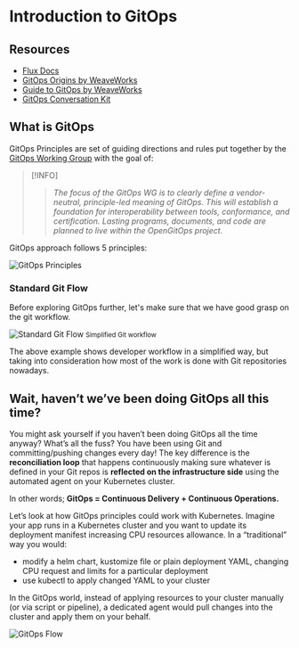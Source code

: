 # Introduction to GitOps

## Resources

- [Flux Docs](https://fluxcd.io/docs/)
- [GitOps Origins by WeaveWorks](https://www.weave.works/blog/gitops-operations-by-pull-request)
- [Guide to GitOps by WeaveWorks](https://www.weave.works/technologies/gitops/)
- [GitOps Conversation Kit](https://gitops-community.github.io/kit/#need-help-or-want-updates)

## What is GitOps

GitOps Principles are set of guiding directions and rules put together by the [GitOps Working Group](https://github.com/gitops-working-group/gitops-working-group) with the goal of:

> [!INFO]
>> *The focus of the GitOps WG is to clearly define a vendor-neutral, principle-led meaning of GitOps. This will establish a foundation for interoperability between tools, conformance, and certification. Lasting programs, documents, and code are planned to live within the OpenGitOps project.*

GitOps approach follows 5 principles:

![GitOps Principles](/_media/diagrams/gitops-principles.png)

### Standard Git Flow

Before exploring GitOps further, let's make sure that we have good grasp on the git workflow.

![Standard Git Flow](/_media/diagrams/simplified-git-workflow.png)
<small>Simplified Git workflow</small>

The above example shows developer workflow in a simplified way, but taking into consideration how most of the work is done with Git repositories nowadays.

## Wait, haven’t we’ve been doing GitOps all this time?

You might ask yourself if you haven’t been doing GitOps all the time anyway? What’s all the fuss? You have been using Git and committing/pushing changes every day! The key difference is the **reconciliation loop** that happens continuously making sure whatever is defined in your Git repos is **reflected on the infrastructure side** using the automated agent on your Kubernetes cluster.

In other words; **GitOps = Continuous Delivery + Continuous Operations.**

Let’s look at how GitOps principles could work with Kubernetes. Imagine your app runs in a Kubernetes cluster and you want to update its deployment manifest increasing CPU resources allowance. In a “traditional” way you would:

- modify a helm chart, kustomize file or plain deployment YAML, changing CPU request and limits for a particular deployment
- use kubectl to apply changed YAML to your cluster

In the GitOps world, instead of applying resources to your cluster manually (or via script or pipeline), a dedicated agent would pull changes into the cluster and apply them on your behalf.

![GitOps Flow](/_media/diagrams/gitops-flow.png)
